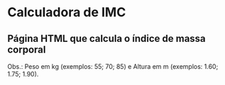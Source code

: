 # Calculadora de IMC

## Página HTML que calcula o índice de massa corporal

Obs.: Peso em kg (exemplos: 55; 70; 85) e Altura em m (exemplos: 1.60; 1.75; 1.90).

